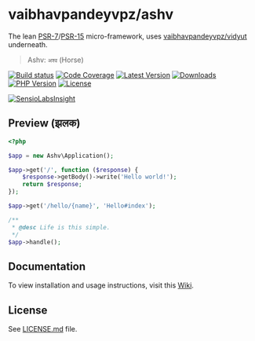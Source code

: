 # vaibhavpandeyvpz/ashv
The lean [PSR-7](https://github.com/php-fig/http-message)/[PSR-15](https://github.com/php-fig/fig-standards/blob/master/proposed/http-middleware/middleware.md) micro-framework, uses [vaibhavpandeyvpz/vidyut](https://github.com/vaibhavpandeyvpz/vidyut) underneath.

> Ashv: `अश्‍व` (Horse)

[![Build status][build-status-image]][build-status-url]
[![Code Coverage][code-coverage-image]][code-coverage-url]
[![Latest Version][latest-version-image]][latest-version-url]
[![Downloads][downloads-image]][downloads-url]
[![PHP Version][php-version-image]][php-version-url]
[![License][license-image]][license-url]

[![SensioLabsInsight][insights-image]][insights-url]

Preview (झलक)
-----
```php
<?php

$app = new Ashv\Application();

$app->get('/', function ($response) {
    $response->getBody()->write('Hello world!');
    return $response;
});

$app->get('/hello/{name}', 'Hello#index');

/**
 * @desc Life is this simple.
 */
$app->handle();
```

Documentation
-------
To view installation and usage instructions, visit this [Wiki](https://github.com/vaibhavpandeyvpz/ashv/wiki).

License
-------
See [LICENSE.md][license-url] file.

[build-status-image]: https://img.shields.io/travis/vaibhavpandeyvpz/ashv.svg?style=flat-square
[build-status-url]: https://travis-ci.org/vaibhavpandeyvpz/ashv
[code-coverage-image]: https://img.shields.io/codecov/c/github/vaibhavpandeyvpz/ashv.svg?style=flat-square
[code-coverage-url]: https://codecov.io/gh/vaibhavpandeyvpz/ashv
[latest-version-image]: https://img.shields.io/github/release/vaibhavpandeyvpz/ashv.svg?style=flat-square
[latest-version-url]: https://github.com/vaibhavpandeyvpz/ashv/releases
[downloads-image]: https://img.shields.io/packagist/dt/vaibhavpandeyvpz/ashv.svg?style=flat-square
[downloads-url]: https://packagist.org/packages/vaibhavpandeyvpz/ashv
[php-version-image]: http://img.shields.io/badge/php-5.4+-8892be.svg?style=flat-square
[php-version-url]: https://packagist.org/packages/vaibhavpandeyvpz/ashv
[license-image]: https://img.shields.io/badge/license-MIT-brightgreen.svg?style=flat-square
[license-url]: LICENSE.md
[insights-image]: https://insight.sensiolabs.com/projects/28e2f13a-cc85-4087-8d88-99403a03d77c/small.png
[insights-url]: https://insight.sensiolabs.com/projects/28e2f13a-cc85-4087-8d88-99403a03d77c
